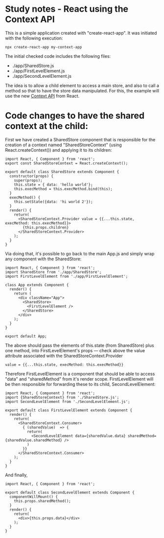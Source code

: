 # Study notes - React using the Context API  

This is a simple application created with "create-react-app". It was initiated with the following execution:

```
npx create-react-app my-context-app
```

The initial checked code includes the following files:

* ./app/SharedStore.js
* ./app/FirstLevelElement.js
* ./app/SecondLevelElement.js

The idea is to allow a child element to access a main store, and also to call a method so that to have the store data manipulated. For this, the example will use the new [Context API](https://reactjs.org/docs/context.html) from React.

# Code changes to have the shared context at the child:

First we have created a SharedStore component that is responsible for the creation of a context named "SharedStoreContext" (using React.createContext()) and applying it to its children:

```
import React, { Component } from 'react';
export const SharedStoreContext = React.createContext();

export default class SharedStore extends Component {
  constructor(props) {
    super(props);
    this.state = { data: 'hello world'};
    this.execMethod = this.execMethod.bind(this);
  }
  execMethod() {
    this.setState({data: 'hi world 2'});
  }
  render() {
    return(
      <SharedStoreContext.Provider value = {{...this.state, execMethod: this.execMethod}}>
        {this.props.children}
      </SharedStoreContext.Provider>
    );
  }
}

```

Via doing that, it's possible to go back to the main App.js and simply wrap any component with the SharedStore:

```
import React, { Component } from 'react';
import SharedStore from './app/SharedStore';
import FirstLevelElement from './app/FirstLevelElement';

class App extends Component {
  render() {
    return (
      <div className="App">
        <SharedStore>
          <FirstLevelElement />
        </SharedStore>
      </div>
    );
  }
}

export default App;
```

The above should pass the elements of this.state (from SharedStore) plus one method, into FirstLevelElement's props — check above the value attribute associated with the SharedStoreContext.Provider

```
value = {{...this.state, execMethod: this.execMethod}}
```

Therefore FirstLevelElement is a component that should be able to access "data" and "sharedMethod" from it's render scope.
FirstLevelElement will be then responsible for forwarding these to its child, SecondLevelElement:

```
import React, { Component } from 'react';
import {SharedStoreContext} from './SharedStore.js';
import SecondLevelElement from './SecondLevelElement.js';

export default class FirstLevelElement extends Component {
  render() {
    return(
      <SharedStoreContext.Consumer>
        { (sharedValue)  => {
          return(
            <SecondLevelElement data={sharedValue.data} sharedMethod={sharedValue.sharedMethod} />
          )
        }}
      </SharedStoreContext.Consumer>
    );
  }
}
```

And finally,

```
import React, { Component } from 'react';

export default class SecondLevelElement extends Component {
  componentWillMount() {
    this.props.sharedMethod();
  }
  render() {
    return(
      <div>{this.props.data}</div>
    );
  }
}
```
